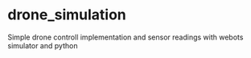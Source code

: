 # drone_simulation
Simple drone controll implementation and sensor readings with webots simulator and python
